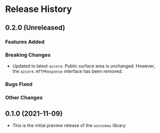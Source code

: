 # Release History

## 0.2.0 (Unreleased)

### Features Added

### Breaking Changes
* Updated to latest `azcore`. Public surface area is unchanged.  However, the `azcore.HTTPResponse` interface has been removed.

### Bugs Fixed

### Other Changes

## 0.1.0 (2021-11-09)
* This is the initial preview release of the `azcosmos` library
